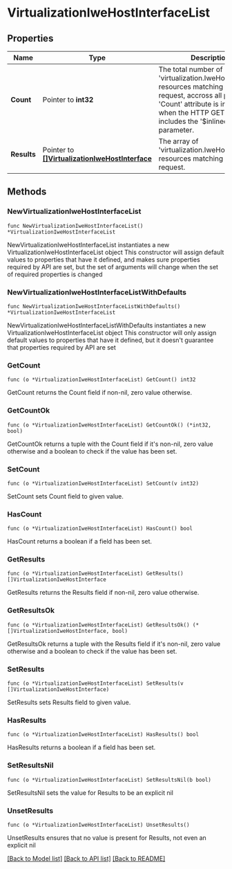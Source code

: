 # VirtualizationIweHostInterfaceList

## Properties

Name | Type | Description | Notes
------------ | ------------- | ------------- | -------------
**Count** | Pointer to **int32** | The total number of &#39;virtualization.IweHostInterface&#39; resources matching the request, accross all pages. The &#39;Count&#39; attribute is included when the HTTP GET request includes the &#39;$inlinecount&#39; parameter. | [optional] 
**Results** | Pointer to [**[]VirtualizationIweHostInterface**](VirtualizationIweHostInterface.md) | The array of &#39;virtualization.IweHostInterface&#39; resources matching the request. | [optional] 

## Methods

### NewVirtualizationIweHostInterfaceList

`func NewVirtualizationIweHostInterfaceList() *VirtualizationIweHostInterfaceList`

NewVirtualizationIweHostInterfaceList instantiates a new VirtualizationIweHostInterfaceList object
This constructor will assign default values to properties that have it defined,
and makes sure properties required by API are set, but the set of arguments
will change when the set of required properties is changed

### NewVirtualizationIweHostInterfaceListWithDefaults

`func NewVirtualizationIweHostInterfaceListWithDefaults() *VirtualizationIweHostInterfaceList`

NewVirtualizationIweHostInterfaceListWithDefaults instantiates a new VirtualizationIweHostInterfaceList object
This constructor will only assign default values to properties that have it defined,
but it doesn't guarantee that properties required by API are set

### GetCount

`func (o *VirtualizationIweHostInterfaceList) GetCount() int32`

GetCount returns the Count field if non-nil, zero value otherwise.

### GetCountOk

`func (o *VirtualizationIweHostInterfaceList) GetCountOk() (*int32, bool)`

GetCountOk returns a tuple with the Count field if it's non-nil, zero value otherwise
and a boolean to check if the value has been set.

### SetCount

`func (o *VirtualizationIweHostInterfaceList) SetCount(v int32)`

SetCount sets Count field to given value.

### HasCount

`func (o *VirtualizationIweHostInterfaceList) HasCount() bool`

HasCount returns a boolean if a field has been set.

### GetResults

`func (o *VirtualizationIweHostInterfaceList) GetResults() []VirtualizationIweHostInterface`

GetResults returns the Results field if non-nil, zero value otherwise.

### GetResultsOk

`func (o *VirtualizationIweHostInterfaceList) GetResultsOk() (*[]VirtualizationIweHostInterface, bool)`

GetResultsOk returns a tuple with the Results field if it's non-nil, zero value otherwise
and a boolean to check if the value has been set.

### SetResults

`func (o *VirtualizationIweHostInterfaceList) SetResults(v []VirtualizationIweHostInterface)`

SetResults sets Results field to given value.

### HasResults

`func (o *VirtualizationIweHostInterfaceList) HasResults() bool`

HasResults returns a boolean if a field has been set.

### SetResultsNil

`func (o *VirtualizationIweHostInterfaceList) SetResultsNil(b bool)`

 SetResultsNil sets the value for Results to be an explicit nil

### UnsetResults
`func (o *VirtualizationIweHostInterfaceList) UnsetResults()`

UnsetResults ensures that no value is present for Results, not even an explicit nil

[[Back to Model list]](../README.md#documentation-for-models) [[Back to API list]](../README.md#documentation-for-api-endpoints) [[Back to README]](../README.md)


